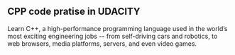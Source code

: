 ## CPP code pratise in UDACITY

Learn C++, a high-performance programming language used in the world’s most exciting engineering jobs --
from self-driving cars and robotics, to web browsers, media platforms, servers, and even video games.